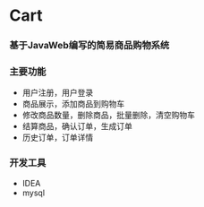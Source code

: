 # Cart
### 基于JavaWeb编写的简易商品购物系统
### 主要功能
- 用户注册，用户登录
- 商品展示，添加商品到购物车
- 修改商品数量，删除商品，批量删除，清空购物车
- 结算商品，确认订单，生成订单
- 历史订单，订单详情
### 开发工具
- IDEA
- mysql
